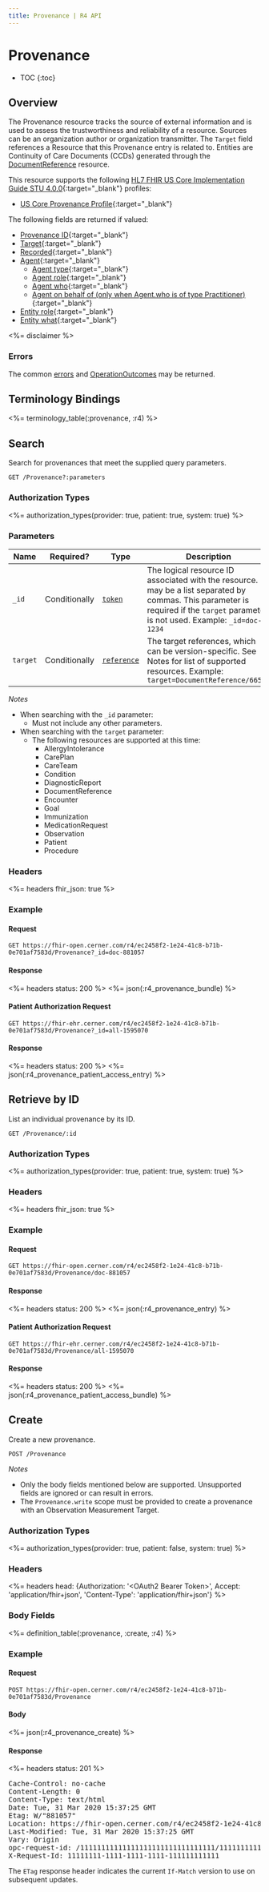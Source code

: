```yaml
---
title: Provenance | R4 API
---
```


# Provenance

* TOC
{:toc}

## Overview

The Provenance resource tracks the source of external information and is used to assess the trustworthiness and reliability of a resource. Sources can be an organization author or organization transmitter. The `Target` field references a Resource that this Provenance entry is related to. Entities are Continuity of Care Documents (CCDs) generated through the [DocumentReference] resource.

This resource supports the following [HL7 FHIR US Core Implementation Guide STU 4.0.0](https://hl7.org/fhir/us/core/STU4/){:target="_blank"} profiles:

* [US Core Provenance Profile](https://hl7.org/fhir/us/core/STU4/StructureDefinition-us-core-provenance.html){:target="_blank"}

The following fields are returned if valued:

* [Provenance ID](https://hl7.org/fhir/R4/resource-definitions.html#Resource.id){:target="_blank"}
* [Target](https://hl7.org/fhir/R4/provenance-definitions.html#Provenance.target){:target="_blank"}
* [Recorded](https://hl7.org/fhir/R4/provenance-definitions.html#Provenance.recorded){:target="_blank"}
* [Agent](https://hl7.org/fhir/R4/provenance-definitions.html#Provenance.agent){:target="_blank"}
  * [Agent type](https://hl7.org/fhir/R4/provenance-definitions.html#Provenance.agent.type){:target="_blank"}
  * [Agent role](https://hl7.org/fhir/R4/provenance-definitions.html#Provenance.agent.role){:target="_blank"}
  * [Agent who](https://hl7.org/fhir/R4/provenance-definitions.html#Provenance.agent.who){:target="_blank"}
  * [Agent on behalf of (only when Agent.who is of type Practitioner)](https://hl7.org/fhir/R4/provenance-definitions.html#Provenance.agent.onBehalfOf){:target="_blank"}
* [Entity role](https://hl7.org/fhir/R4/provenance-definitions.html#Provenance.entity.role){:target="_blank"}
* [Entity what](https://hl7.org/fhir/R4/provenance-definitions.html#Provenance.entity.what){:target="_blank"}

<%= disclaimer %>

### Errors

The common [errors] and [OperationOutcomes] may be returned.

## Terminology Bindings

<%= terminology_table(:provenance, :r4) %>

## Search

Search for provenances that meet the supplied query parameters.

    GET /Provenance?:parameters

### Authorization Types

<%= authorization_types(provider: true, patient: true, system: true) %>

### Parameters

 Name      | Required?     | Type          | Description
-----------|---------------|---------------|-----------------------------------------------------------------------------------------------------------------------------------------------
 `_id`     | Conditionally | [`token`]     | The logical resource ID associated with the resource. It may be a list separated by commas. This parameter is required if the `target` parameter is not used. Example: `_id=doc-1234`
 `target`  | Conditionally | [`reference`] | The target references, which can be version-specific. See Notes for list of supported resources. Example: `target=DocumentReference/66547`

_Notes_

- When searching with the `_id` parameter:
  - Must not include any other parameters.
- When searching with the `target` parameter:
  - The following resources are supported at this time:
    - AllergyIntolerance
    - CarePlan
    - CareTeam
    - Condition
    - DiagnosticReport
    - DocumentReference
    - Encounter
    - Goal
    - Immunization
    - MedicationRequest
    - Observation
    - Patient
    - Procedure

### Headers

<%= headers fhir_json: true %>

### Example

#### Request

    GET https://fhir-open.cerner.com/r4/ec2458f2-1e24-41c8-b71b-0e701af7583d/Provenance?_id=doc-881057

#### Response

<%= headers status: 200 %>
<%= json(:r4_provenance_bundle) %>

#### Patient Authorization Request

    GET https://fhir-ehr.cerner.com/r4/ec2458f2-1e24-41c8-b71b-0e701af7583d/Provenance?_id=all-1595070

#### Response

<%= headers status: 200 %>
<%= json(:r4_provenance_patient_access_entry) %>

## Retrieve by ID

List an individual provenance by its ID.

    GET /Provenance/:id

### Authorization Types

<%= authorization_types(provider: true, patient: true, system: true) %>

### Headers

<%= headers fhir_json: true %>

### Example

#### Request

    GET https://fhir-open.cerner.com/r4/ec2458f2-1e24-41c8-b71b-0e701af7583d/Provenance/doc-881057

#### Response

<%= headers status: 200 %>
<%= json(:r4_provenance_entry) %>

#### Patient Authorization Request

    GET https://fhir-ehr.cerner.com/r4/ec2458f2-1e24-41c8-b71b-0e701af7583d/Provenance/all-1595070

#### Response

<%= headers status: 200 %>
<%= json(:r4_provenance_patient_access_bundle) %>

## Create

Create a new provenance.

    POST /Provenance

_Notes_

* Only the body fields mentioned below are supported. Unsupported fields are ignored or can result in errors.
* The `Provenance.write` scope must be provided to create a provenance with an Observation Measurement Target.

### Authorization Types

<%= authorization_types(provider: true, patient: false, system: true) %>

### Headers

<%= headers head: {Authorization: '&lt;OAuth2 Bearer Token>', Accept: 'application/fhir+json', 'Content-Type': 'application/fhir+json'} %>

### Body Fields

<%= definition_table(:provenance, :create, :r4) %>

### Example

#### Request

    POST https://fhir-open.cerner.com/r4/ec2458f2-1e24-41c8-b71b-0e701af7583d/Provenance

#### Body

<%= json(:r4_provenance_create) %>

#### Response

<%= headers status: 201 %>
<pre class="terminal">
Cache-Control: no-cache
Content-Length: 0
Content-Type: text/html
Date: Tue, 31 Mar 2020 15:37:25 GMT
Etag: W/"881057"
Location: https://fhir-open.cerner.com/r4/ec2458f2-1e24-41c8-b71b-0e701af7583d/Provenance/doc-881057
Last-Modified: Tue, 31 Mar 2020 15:37:25 GMT
Vary: Origin
opc-request-id: /11111111111111111111111111111111/11111111111111111111111111111111
X-Request-Id: 11111111-1111-1111-1111-111111111111
</pre>

The `ETag` response header indicates the current `If-Match` version to use on subsequent updates.

[`reference`]: https://hl7.org/fhir/r4/search.html#reference
[`token`]: https://hl7.org/fhir/R4/search.html#token
[errors]: ../../../#client-errors
[OperationOutcomes]: ../../../#operation-outcomes
[DocumentReference]: ../../documents/document-reference/#overview
